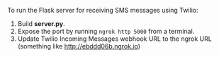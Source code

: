 To run the Flask server for receiving SMS messages using Twilio:

1. Build **server.py**.
2. Expose the port by running `ngrok http 5000` from a terminal.
3. Update Twilio Incoming Messages webhook URL to the ngrok URL (something like http://ebddd06b.ngrok.io)